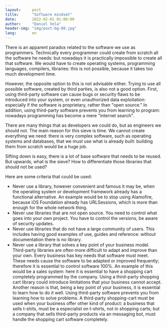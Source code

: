```yaml
---
layout:     post
title:      "Software mindset"
date:       2022-02-01 01:00:00
author:     "Daniel Vela"
header-img: "img/post-bg-08.jpg"
lang:       en
---
```


There is an apparent paradox related to the software we use as programmers. Technically every programmer could create from scratch all the software he needs: but nowadays it is practically impossible to create all that software. We would have to create operating systems, programming languages, compilers, libraries: this is not possible, because it takes too much development time.

However, the opposite option to this is not advisable either. Trying to use all possible software, created by third parties, is also not a good option. First, using third-party software can cause bugs or security flaws to be introduced into your system, or even unauthorized data exploitation: especially if the software is proprietary, rather than "open source." In addition, using third-party software prevents you from learning to program: nowadays programming has become a mere "internet search".

There are many things that as developers we could do, but as engineers we should not. The main reason for this sieve is time. We cannot create everything we need: there is very complex software, such as operating systems and databases, that we must use what is already built: building them from scratch would be a huge job.

Sifting down is easy, there is a lot of base software that needs to be reused. But upwards, what is the sieve? How to differentiate those libraries that should not be used?

Here are some criteria that could be used:
- Never use a library, however convenient and famous it may be, when the operating system or development framework already has a functional alternative. An example would be to stop using Alamofire, because iOS Foundation already has URLSessions, which is more than enough for the whole network thing.
- Never use libraries that are not open source. You need to control what goes into your own project. You have to control the versions, be aware of security updates.
- Never use libraries that do not have a large community of users. This includes having good examples of use, guides and reference: without documentation there is no library.
- Never use a library that solves a key point of your business model. Third-party libraries are often more difficult to adapt and improve than your own. Every business has key needs that software must meet. These needs cause the software to be adapted or improved frequently; therefore it is essential to control software 100%. An example of this would be a sales system: here it is essential to have a shopping cart completely programmed by the company. Using a third-party shopping cart library could introduce limitations that your business cannot accept. Another reason is that, being a key point of your business, it is essential to learn how to do it well. Using third-party software prevents you from learning how to solve problems. A third-party shopping-cart must be used when your business offer other kind of product: a business that sells t-shits, must be a especialist on t-shirts, not in shopping carts; but a company that sells third-party products via an messaging bot, must handle the shopping cart software completely.